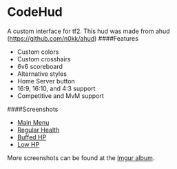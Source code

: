 # CodeHud
A custom interface for tf2. This hud was made from ahud (https://github.com/n0kk/ahud)
####Features

* Custom colors
* Custom crosshairs
* 6v6 scoreboard
* Alternative styles
* Home Server button
* 16:9, 16:10, and 4:3 support
* Competitive and MvM support

####Screenshots

* [Main Menu](http://imgur.com/KFqjrvd)
* [Regular Health](http://imgur.com/99VNQXl)
* [Buffed HP](http://i.imgur.com/9NbLjtH.jpg)
* [Low HP](http://imgur.com/cpUrC8s)

More screenshots can be found at the [Imgur album](http://imgur.com/a/19iLP).

